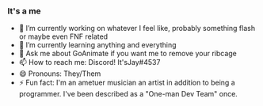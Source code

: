 ### It's a me

- 🔭 I’m currently working on whatever I feel like, probably something flash or maybe even FNF related
- 🌱 I’m currently learning anything and everything
- 💬 Ask me about GoAnimate if you want me to remove your ribcage
- 📫 How to reach me: Discord! It'sJay#4537
- 😄 Pronouns: They/Them
- ⚡ Fun fact: I'm an ametuer musician an artist in addition to being a programmer. I've been described as a "One-man Dev Team" once.
